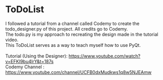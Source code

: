 # ToDoList
 
I followed a tutorial from a channel called Codemy to create the todo_designer.py of this project. All credits go to Codemy.<br> 
The todo.py is my approach to recreating the design made in the tutorial video.<br>
This ToDoList serves as a way to teach myself how to use PyQt.<br><br>
Tutorial (Using the Designer): https://www.youtube.com/watch?v=EFKI9bu4lrY&t=187s<br>
Codemy Channel : https://www.youtube.com/channel/UCFB0dxMudkws1q8w5NJEAmw
